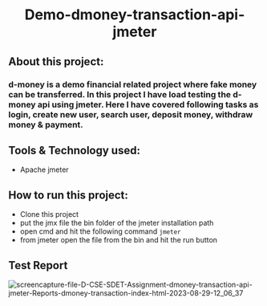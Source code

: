 # <div align=center> Demo-dmoney-transaction-api-jmeter </div>


## About this project:
### d-money is a demo financial related project where fake money can be transferred. In this project I have load testing the d-money api using jmeter. Here I have covered following tasks as login, create new user, search user, deposit money, withdraw money & payment.

## Tools & Technology used:
- Apache jmeter


## How to run this project:
- Clone this project
- put the jmx file the bin folder of the jmeter installation path
- open cmd and hit the following command ```jmeter```
- from jmeter open the file from the bin and hit the run button

## Test Report
![screencapture-file-D-CSE-SDET-Assignment-dmoney-transaction-api-jmeter-Reports-dmoney-transaction-index-html-2023-08-29-12_06_37](https://github.com/Shaishab10/demo-transaction-api-jmeter/assets/54171379/ed2dc539-03fa-466c-a149-afb678c84bf2)

